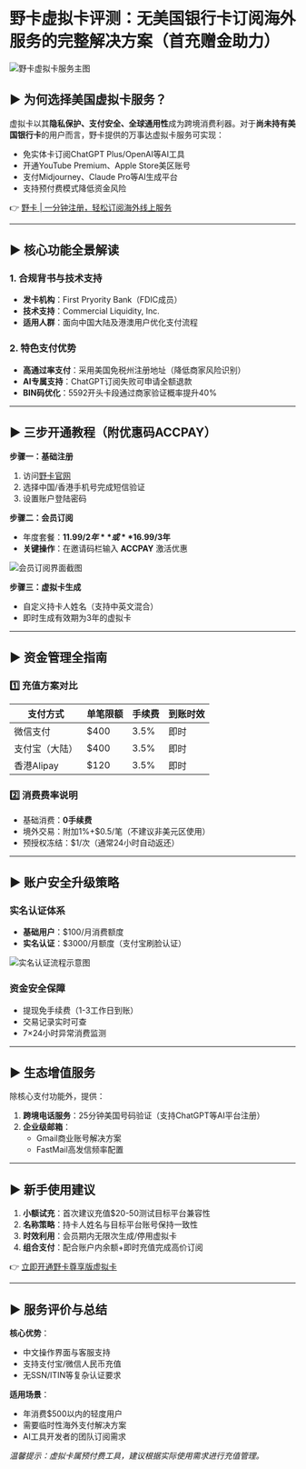 # 野卡虚拟卡评测：无美国银行卡订阅海外服务的完整解决方案（首充赠金助力）

![野卡虚拟卡服务主图]()

## ▶ 为何选择美国虚拟卡服务？
虚拟卡以其**隐私保护、支付安全、全球通用性**成为跨境消费利器。对于**尚未持有美国银行卡**的用户而言，野卡提供的万事达虚拟卡服务可实现：
- 免实体卡订阅ChatGPT Plus/OpenAI等AI工具
- 开通YouTube Premium、Apple Store美区账号
- 支付Midjourney、Claude Pro等AI生成平台
- 支持预付费模式降低资金风险

👉 [野卡 | 一分钟注册，轻松订阅海外线上服务](https://bbtdd.com/yeka)

---

## ▶ 核心功能全景解读
### 1. 合规背书与技术支持
- **发卡机构**：First Pryority Bank（FDIC成员）
- **技术支持**：Commercial Liquidity, Inc.
- **适用人群**：面向中国大陆及港澳用户优化支付流程

### 2. 特色支付优势
- **高通过率支付**：采用美国免税州注册地址（降低商家风险识别）
- **AI专属支持**：ChatGPT订阅失败可申请全额退款
- **BIN码优化**：5592开头卡段通过商家验证概率提升40%

---

## ▶ 三步开通教程（附优惠码ACCPAY）
**步骤一：基础注册**
1. 访问[野卡官网](https://bbtdd.com/yeka)
2. 选择中国/香港手机号完成短信验证
3. 设置账户登陆密码

**步骤二：会员订阅**
- 年度套餐：**$11.99/2年** 或 **$16.99/3年**
- **关键操作**：在邀请码栏输入 **ACCPAY** 激活优惠

![会员订阅界面截图]()

**步骤三：虚拟卡生成**
- 自定义持卡人姓名（支持中英文混合）
- 即时生成有效期为3年的虚拟卡

---

## ▶ 资金管理全指南
### 1️⃣ 充值方案对比
| 支付方式       | 单笔限额 | 手续费 | 到账时效 |
|----------------|----------|--------|----------|
| 微信支付       | $400     | 3.5%   | 即时     |
| 支付宝（大陆） | $400     | 3.5%   | 即时     |
| 香港Alipay     | $120     | 3.5%   | 即时     |

### 2️⃣ 消费费率说明
- 基础消费：**0手续费**
- 境外交易：附加1%+$0.5/笔（不建议非美元区使用）
- 预授权冻结：$1/次（通常24小时自动返还）

---

## ▶ 账户安全升级策略
### 实名认证体系
- **基础用户**：$100/月消费额度
- **实名认证**：$3000/月额度（支付宝刷脸认证）

![实名认证流程示意图]()

### 资金安全保障
- 提现免手续费（1-3工作日到账）
- 交易记录实时可查
- 7×24小时异常消费监测

---

## ▶ 生态增值服务
除核心支付功能外，提供：
1. **跨境电话服务**：25分钟美国号码验证（支持ChatGPT等AI平台注册）
2. **企业级邮箱**：
   - Gmail商业账号解决方案
   - FastMail高发信频率配置

---

## ▶ 新手使用建议
1. **小额试充**：首次建议充值$20-50测试目标平台兼容性
2. **名称策略**：持卡人姓名与目标平台账号保持一致性
3. **时效利用**：会员期内无限次生成/停用虚拟卡
4. **组合支付**：配合账户内余额+即时充值完成高价订阅

👉 [立即开通野卡尊享版虚拟卡](https://bbtdd.com/yeka)

---

## ▶ 服务评价与总结
**核心优势**：
- 中文操作界面与客服支持
- 支持支付宝/微信人民币充值
- 无SSN/ITIN等复杂认证要求

**适用场景**：
- 年消费$500以内的轻度用户
- 需要临时性海外支付解决方案
- AI工具开发者的团队订阅需求

*温馨提示：虚拟卡属预付费工具，建议根据实际使用需求进行充值管理。*